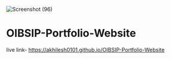 ![Screenshot (96)](https://user-images.githubusercontent.com/112152867/233726808-db42c4d7-1b98-4297-a4cf-aef42ca030e1.png)
# OIBSIP-Portfolio-Website


live link- https://akhilesh0101.github.io/OIBSIP-Portfolio-Website
